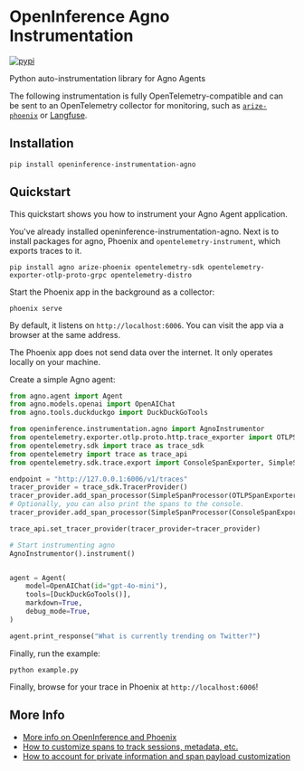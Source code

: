 # OpenInference Agno Instrumentation

[![pypi](https://badge.fury.io/py/openinference-instrumentation-agno.svg)](https://pypi.org/project/openinference-instrumentation-agno/)

Python auto-instrumentation library for Agno Agents

The following instrumentation is fully OpenTelemetry-compatible and can be sent to an OpenTelemetry collector for monitoring, such as [`arize-phoenix`](https://github.com/Arize-ai/phoenix) or [Langfuse](https://langfuse.com).

## Installation

```shell
pip install openinference-instrumentation-agno
```

## Quickstart

This quickstart shows you how to instrument your Agno Agent application.

You've already installed openinference-instrumentation-agno. Next is to install packages for agno,
Phoenix and `opentelemetry-instrument`, which exports traces to it.

```shell
pip install agno arize-phoenix opentelemetry-sdk opentelemetry-exporter-otlp-proto-grpc opentelemetry-distro
```

Start the Phoenix app in the background as a collector:

```shell
phoenix serve
```

By default, it listens on `http://localhost:6006`. You can visit the app via a browser at the same address.

The Phoenix app does not send data over the internet. It only operates locally on your machine.

Create a simple Agno agent:

```python example.py
from agno.agent import Agent
from agno.models.openai import OpenAIChat
from agno.tools.duckduckgo import DuckDuckGoTools

from openinference.instrumentation.agno import AgnoInstrumentor
from opentelemetry.exporter.otlp.proto.http.trace_exporter import OTLPSpanExporter
from opentelemetry.sdk import trace as trace_sdk
from opentelemetry import trace as trace_api
from opentelemetry.sdk.trace.export import ConsoleSpanExporter, SimpleSpanProcessor

endpoint = "http://127.0.0.1:6006/v1/traces"
tracer_provider = trace_sdk.TracerProvider()
tracer_provider.add_span_processor(SimpleSpanProcessor(OTLPSpanExporter(endpoint)))
# Optionally, you can also print the spans to the console.
tracer_provider.add_span_processor(SimpleSpanProcessor(ConsoleSpanExporter()))

trace_api.set_tracer_provider(tracer_provider=tracer_provider)

# Start instrumenting agno
AgnoInstrumentor().instrument()


agent = Agent(
    model=OpenAIChat(id="gpt-4o-mini"), 
    tools=[DuckDuckGoTools()],
    markdown=True, 
    debug_mode=True,
)

agent.print_response("What is currently trending on Twitter?")
```

Finally, run the example:

```shell
python example.py
```

Finally, browse for your trace in Phoenix at `http://localhost:6006`!

## More Info

* [More info on OpenInference and Phoenix](https://docs.arize.com/phoenix)
* [How to customize spans to track sessions, metadata, etc.](https://github.com/Arize-ai/openinference/tree/main/python/openinference-instrumentation#customizing-spans)
* [How to account for private information and span payload customization](https://github.com/Arize-ai/openinference/tree/main/python/openinference-instrumentation#tracing-configuration)